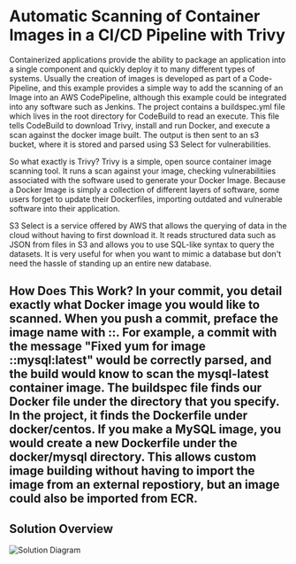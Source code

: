 # Automatic Scanning of Container Images in a CI/CD Pipeline with Trivy

Containerized applications provide the ability to package an application into a single component and quickly deploy it to many different types of systems. Usually the creation of images is developed as part of
a Code-Pipeline, and this example provides a simple way to add the scanning of an Image into an AWS CodePipeline, although this example could be integrated into any software such as Jenkins. The project contains a buildspec.yml
file which lives in the root directory for CodeBuild to read an execute. This file tells CodeBuild to download Trivy, install and run Docker, and execute a scan against the docker image built. The output is then sent to an s3 bucket,
where it is stored and parsed using S3 Select for vulnerabilities.

So what exactly is Trivy? Trivy is a simple, open source container image scanning tool. It runs a scan against your image, checking vulnerabilitiies associated with the software used to generate your Docker Image. Because a Docker Image is simply a collection of different layers of software, some users forget to update their Dockerfiles, importing outdated and vulnerable software into their application.

S3 Select is a service offered by AWS that allows the querying of data in the cloud without having to first download it. It reads structured data such as JSON from files in S3 and allows you to use SQL-like syntax to query the datasets. It is very useful for when you want to mimic a database but don't need the hassle of standing up an entire new database.

## **How Does This Work?** In your commit, you detail exactly what Docker image you would like to scanned. When you push a commit, preface the image name with ::. For example, a commit with the message "Fixed yum for image ::mysql:latest" would be correctly parsed, and the build would know to scan the mysql-latest container image. The buildspec file finds our Docker file under the directory that you specify. In the project, it finds the Dockerfile under docker/centos. If you make a MySQL image, you would create a new Dockerfile under the docker/mysql directory. This allows custom image building without having to import the image from an external repostiory, but an image could also be imported from ECR. 

## **Solution Overview**

![Solution Diagram](https://raw.githubusercontent.com/hrmcardle0/)
